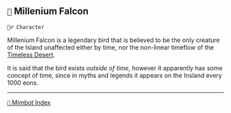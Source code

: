 ## `🦅` Millenium Falcon

`🧙‍♂️ Character`

Millenium Falcon is a legendary bird that is believed to be the only creature of the Island unaffected either by time, nor the non-linear timeflow of the [Timeless Desert](<https://zeithalt.github.io/r/timeless_desert.html>).

It is said that the bird exists _outside of time_, however it apparently has some concept of time, since in myths and legends it appears on the Insland every 1000 eons. 

-----
[`📑` Mimbot Index](<https://zeithalt.github.io/r/#bef1>)
<!---
keywords:  
aliases: 
-->
